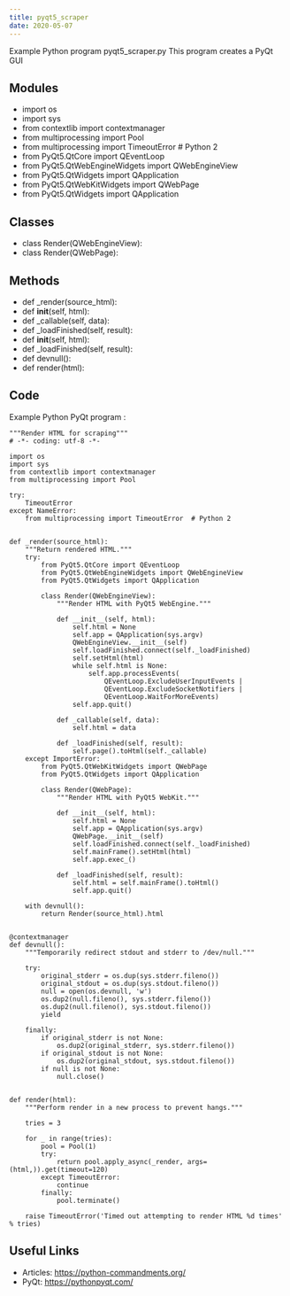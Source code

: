 ```yaml
---
title: pyqt5_scraper
date: 2020-05-07
---
```

Example Python program pyqt5_scraper.py
This program creates a PyQt GUI

## Modules

* import os
* import sys
* from contextlib import contextmanager
* from multiprocessing import Pool
* from multiprocessing import TimeoutError  # Python 2
* from PyQt5.QtCore import QEventLoop
* from PyQt5.QtWebEngineWidgets import QWebEngineView
* from PyQt5.QtWidgets import QApplication
* from PyQt5.QtWebKitWidgets import QWebPage
* from PyQt5.QtWidgets import QApplication

## Classes

* class Render(QWebEngineView):
* class Render(QWebPage):

## Methods

* def _render(source_html):
* def __init__(self, html):
* def _callable(self, data):
* def _loadFinished(self, result):
* def __init__(self, html):
* def _loadFinished(self, result):
* def devnull():
* def render(html):

## Code

Example Python PyQt program :

    """Render HTML for scraping"""
    # -*- coding: utf-8 -*-
    
    import os
    import sys
    from contextlib import contextmanager
    from multiprocessing import Pool
    
    try:
        TimeoutError
    except NameError:
        from multiprocessing import TimeoutError  # Python 2
    
    
    def _render(source_html):
        """Return rendered HTML."""
        try:
            from PyQt5.QtCore import QEventLoop
            from PyQt5.QtWebEngineWidgets import QWebEngineView
            from PyQt5.QtWidgets import QApplication
    
            class Render(QWebEngineView):
                """Render HTML with PyQt5 WebEngine."""
    
                def __init__(self, html):
                    self.html = None
                    self.app = QApplication(sys.argv)
                    QWebEngineView.__init__(self)
                    self.loadFinished.connect(self._loadFinished)
                    self.setHtml(html)
                    while self.html is None:
                        self.app.processEvents(
                            QEventLoop.ExcludeUserInputEvents |
                            QEventLoop.ExcludeSocketNotifiers |
                            QEventLoop.WaitForMoreEvents)
                    self.app.quit()
    
                def _callable(self, data):
                    self.html = data
    
                def _loadFinished(self, result):
                    self.page().toHtml(self._callable)
        except ImportError:
            from PyQt5.QtWebKitWidgets import QWebPage
            from PyQt5.QtWidgets import QApplication
    
            class Render(QWebPage):
                """Render HTML with PyQt5 WebKit."""
    
                def __init__(self, html):
                    self.html = None
                    self.app = QApplication(sys.argv)
                    QWebPage.__init__(self)
                    self.loadFinished.connect(self._loadFinished)
                    self.mainFrame().setHtml(html)
                    self.app.exec_()
    
                def _loadFinished(self, result):
                    self.html = self.mainFrame().toHtml()
                    self.app.quit()
    
        with devnull():
            return Render(source_html).html
    
    
    @contextmanager
    def devnull():
        """Temporarily redirect stdout and stderr to /dev/null."""
    
        try:
            original_stderr = os.dup(sys.stderr.fileno())
            original_stdout = os.dup(sys.stdout.fileno())
            null = open(os.devnull, 'w')
            os.dup2(null.fileno(), sys.stderr.fileno())
            os.dup2(null.fileno(), sys.stdout.fileno())
            yield
    
        finally:
            if original_stderr is not None:
                os.dup2(original_stderr, sys.stderr.fileno())
            if original_stdout is not None:
                os.dup2(original_stdout, sys.stdout.fileno())
            if null is not None:
                null.close()
    
    
    def render(html):
        """Perform render in a new process to prevent hangs."""
    
        tries = 3
    
        for _ in range(tries):
            pool = Pool(1)
            try:
                return pool.apply_async(_render, args=(html,)).get(timeout=120)
            except TimeoutError:
                continue
            finally:
                pool.terminate()
    
        raise TimeoutError('Timed out attempting to render HTML %d times' % tries)
    

## Useful Links

- Articles: https://python-commandments.org/
- PyQt: https://pythonpyqt.com/
